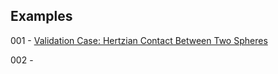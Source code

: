 ## Examples

001 - [Validation Case: Hertzian Contact Between Two Spheres](https://www.simscale.com/docs/validation-cases/hertzian-contact-between-two-spheres/)

002 -
